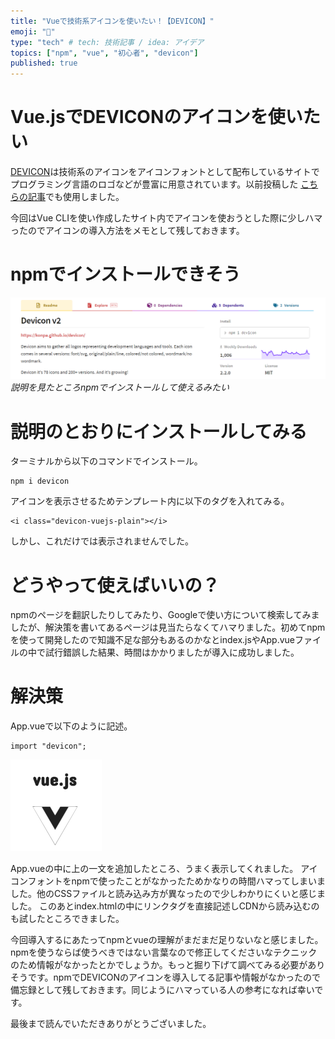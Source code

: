 ```yaml
---
title: "Vueで技術系アイコンを使いたい！【DEVICON】"
emoji: "🤔"
type: "tech" # tech: 技術記事 / idea: アイデア
topics: ["npm", "vue", "初心者", "devicon"]
published: true
---
```


# Vue.jsでDEVICONのアイコンを使いたい

[DEVICON](https://devicon.dev/)は技術系のアイコンをアイコンフォントとして配布しているサイトでプログラミング言語のロゴなどが豊富に用意されています。以前投稿した [こちらの記事](https://zenn.dev/ryuu/articles/8f7513d83f05c77d06a3)でも使用しました。

今回はVue CLIを使い作成したサイト内でアイコンを使おうとした際に少しハマったのでアイコンの導入方法をメモとして残しておきます。

# npmでインストールできそう

![Devicon v2 npmページの画像](/images/how-use-devicon/image01.png)
*説明を見たところnpmでインストールして使えるみたい*

# 説明のとおりにインストールしてみる

ターミナルから以下のコマンドでインストール。

```shell
npm i devicon
```

アイコンを表示させるためテンプレート内に以下のタグを入れてみる。

```html:hello.vue
<i class="devicon-vuejs-plain"></i>
```

しかし、これだけでは表示されませんでした。

# どうやって使えばいいの？

npmのページを翻訳したりしてみたり、Googleで使い方について検索してみましたが、解決策を書いてあるページは見当たらなくてハマりました。初めてnpmを使って開発したので知識不足な部分もあるのかなとindex.jsやApp.vueファイルの中で試行錯誤した結果、時間はかかりましたが導入に成功しました。

# 解決策

App.vueで以下のように記述。

```js:App.vue
import "devicon";
```

![Vue.jsロゴアイコンの表示に成功した様子](/images/how-use-devicon/image02.png)

App.vueの中に上の一文を追加したところ、うまく表示してくれました。
アイコンフォントをnpmで使ったことがなかったためかなりの時間ハマってしまいました。他のCSSファイルと読み込み方が異なったので少しわかりにくいと感じました。
このあとindex.htmlの中にリンクタグを直接記述しCDNから読み込むのも試したところできました。

今回導入するにあたってnpmとvueの理解がまだまだ足りないなと感じました。npmを使うならば使うべきではない言葉なので修正してくださいなテクニックのため情報がなかったとかでしょうか。もっと掘り下げて調べてみる必要がありそうです。npmでDEVICONのアイコンを導入してる記事や情報がなかったので備忘録として残しておきます。同じようにハマっている人の参考になれば幸いです。

最後まで読んでいただきありがとうございました。